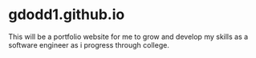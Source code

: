 # gdodd1.github.io

This will be a portfolio website for me to grow and develop my skills as a software engineer as i progress through college.
